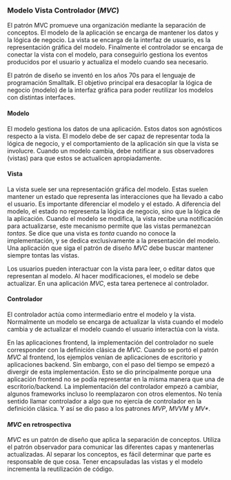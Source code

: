 ### Modelo Vista Controlador (_MVC_)
El patrón MVC promueve una organización mediante la separación de conceptos. El modelo de la aplicación se encarga de mantener los datos y la lógica de negocio. La vista se encarga de la interfaz de usuario, es la representación gráfica del modelo. Finalmente el controlador se encarga de conectar la vista con el modelo, para conseguirlo gestiona los eventos producidos por el usuario y actualiza el modelo cuando sea necesario.

El patrón de diseño se inventó en los años 70s para el lenguaje de programación Smalltalk. El objetivo principal era desacoplar la lógica de negocio (modelo) de la interfaz gráfica para poder reutilizar los modelos con distintas interfaces.

#### Modelo
El modelo gestiona los datos de una aplicación. Estos datos son agnósticos respecto a la vista. El modelo debe de ser capaz de representar toda la lógica de negocio, y el comportamiento de la aplicación sin que la vista se involucre. Cuando un modelo cambia, debe notificar a sus observadores (vistas) para que estos se actualicen apropiadamente.

#### Vista
La vista suele ser una representación gráfica del modelo. Estas suelen mantener un estado que representa las interacciones que ha llevado a cabo el usuario. Es importante diferenciar el modelo y el estado. A diferencia del modelo, el estado no representa la lógica de negocio, sino que la lógica de la aplicación. Cuando el modelo se modifica, la vista recibe una notificación para actualizarse, este mecanismo permite que las vistas permanezcan _tontas_. Se dice que una vista es _tonta_ cuando no conoce la implementación, y se dedica exclusivamente a la presentación del modelo. Una aplicación que siga el patrón de diseño _MVC_ debe buscar mantener siempre tontas las vistas.

Los usuarios pueden interactuar con la vista para leer, o editar datos que representan al modelo. Al hacer modificaciones, el modelo se debe actualizar. En una aplicación _MVC_, esta tarea pertenece al controlador.

#### Controlador
El controlador actúa como intermediario entre el modelo y la vista. Normalmente un modelo se encarga de actualizar la vista cuando el modelo cambia y de actualizar el modelo cuando el usuario interactúa con la vista.

En las aplicaciones frontend, la implementación del controlador no suele corresponder con la definición clásica de _MVC_.
Cuando se portó el patrón _MVC_ al frontend, los ejemplos venían de aplicaciones de escritorio y aplicaciones backend. Sin embargo, con el paso del tiempo se empezó a divergir de esta implementación. Esto se dio principalmente porque una aplicación frontend no se podía representar en la misma manera que una de escritorio/backend. La implementación del controlador empezó a cambiar, algunos frameworks incluso lo reemplazaron con otros elementos. No tenía sentido llamar controlador a algo que no ejercía de controlador en la definición clásica. Y así se dio paso a los patrones _MVP_, _MVVM_ y _MV*_.

####  _MVC_ en retrospectiva
_MVC_ es un patrón de diseño que aplica la separación de conceptos. Utiliza el patrón observador para comunicar las diferentes capas y mantenerlas actualizadas. Al separar los conceptos, es fácil determinar que parte es responsable de que cosa. Tener encapsuladas las vistas y el modelo incrementa la reutilización de código.